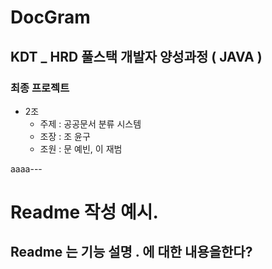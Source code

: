 # DocGram
## KDT _ HRD 풀스택 개발자 양성과정 ( JAVA )
### 최종 프로젝트
- 2조
	- 주제 : 공공문서 분류 시스템
	- 조장 : 조 윤구
	- 조원 : 문 예빈, 이 재범
	
aaaa---

# Readme 작성 예시.
## Readme 는 기능 설명 . 에 대한 내용을한다?
